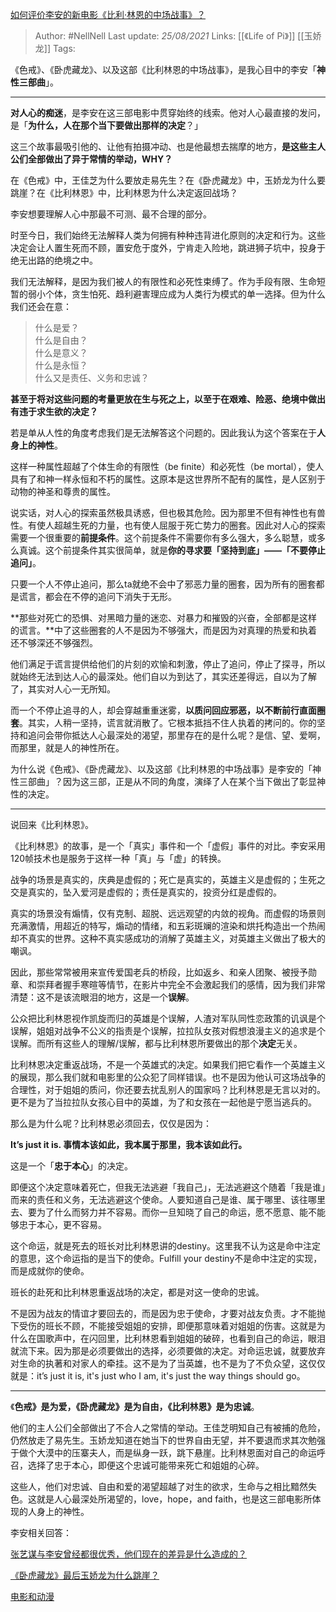 [如何评价李安的新电影《比利·林恩的中场战事》？](https://www.zhihu.com/question/43462863/answer/867585819)

> Author: #NellNell 
Last update: *25/08/2021* 
Links: [[《Life of Pi》]] [[玉娇龙]] 
Tags: 


  

《色戒》、《卧虎藏龙》、以及这部《比利林恩的中场战事》，是我心目中的李安「**神性三部曲**」。

---

**对人心的痴迷**，是李安在这三部电影中贯穿始终的线索。他对人心最直接的发问，是「**为什么，人在那个当下要做出那样的决定**？」

这三个故事最吸引他的、让他有拍摄冲动、也是他最想去揣摩的地方，**是这些主人公们全部做出了异于常情的举动，WHY？**

在《色戒》中，王佳芝为什么要放走易先生？在《卧虎藏龙》中，玉娇龙为什么要跳崖？在《比利林恩》中，比利林恩为什么决定返回战场？

李安想要理解人心中那最不可测、最不合理的部分。

时至今日，我们始终无法解释人类为何拥有种种违背进化原则的决定和行为。这些决定会让人置生死而不顾，置安危于度外，宁肯走入险地，跳进狮子坑中，投身于绝无出路的绝境之中。

我们无法解释，是因为我们被人的有限性和必死性束缚了。作为手段有限、生命短暂的弱小个体，贪生怕死、趋利避害理应成为人类行为模式的单一选择。但为什么我们还会在意：

> 什么是爱？  
> 什么是自由？  
> 什么是意义？  
> 什么是永恒？  
> 什么又是责任、义务和忠诚？

**甚至于将对这些问题的考量更放在生与死之上，以至于在艰难、险恶、绝境中做出有违于求生欲的决定？**

若是单从人性的角度考虑我们是无法解答这个问题的。因此我认为这个答案在于**人身上的神性**。

这样一种属性超越了个体生命的有限性（be finite）和必死性（be mortal），使人具有了和神一样永恒和不朽的属性。这原本是这世界所不配有的属性，是人区别于动物的神圣和尊贵的属性。

说实话，对人心的探索虽然极具诱惑，但也极其危险。因为那里不但有神性也有兽性。有使人超越生死的力量，也有使人屈服于死亡势力的圈套。因此对人心的探索需要一个很重要的**前提条件**。这个前提条件不需要你有多么强大，多么聪慧，或多么真诚。这个前提条件其实很简单，就是**你的寻求要「坚持到底」——「不要停止追问」**。

只要一个人不停止追问，那么ta就绝不会中了邪恶力量的圈套，因为所有的圈套都是谎言，都会在不停的追问下消失于无形。

**那些对死亡的恐惧、对黑暗力量的迷恋、对暴力和摧毁的兴奋，全部都是这样的谎言。**中了这些圈套的人不是因为不够强大，而是因为对真理的热爱和执着还不够深还不够强烈。

他们满足于谎言提供给他们的片刻的欢愉和刺激，停止了追问，停止了探寻，所以就始终无法到达人心的最深处。他们自以为到达了，其实还差得远，自以为了解了，其实对人心一无所知。

而一个不停止追寻的人，却会穿越重重迷雾，**以质问回应邪恶，以不断前行直面圈套**。其实，人稍一坚持，谎言就消散了。它根本抵挡不住人执着的拷问的。你的坚持和追问会带你抵达人心最深处的渴望，那里存在的是什么呢？是信、望、爱啊，而那里，就是人的神性所在。

为什么说《色戒》、《卧虎藏龙》、以及这部《比利林恩的中场战事》是李安的「神性三部曲」？因为这三部，正是从不同的角度，演绎了人在某个当下做出了彰显神性的决定。

---

说回来《比利林恩》。

《比利林恩》的故事，是一个「真实」事件和一个「虚假」事件的对比。李安采用120帧技术也是服务于这样一种「真」与「虚」的转换。

战争的场景是真实的，庆典是虚假的；死亡是真实的，英雄主义是虚假的；生死之交是真实的，坠入爱河是虚假的；责任是真实的，投资分红是虚假的。

真实的场景没有煽情，仅有克制、超脱、远远观望的内敛的视角。而虚假的场景则充满激情，用超近的特写，煽动的情绪，和五彩斑斓的渲染和烘托构造出一个热闹却不真实的世界。这种不真实感成功的消解了英雄主义，对英雄主义做出了极大的嘲讽。

因此，那些常常被用来宣传爱国老兵的桥段，比如返乡、和亲人团聚、被授予勋章、和崇拜者握手寒暄等情节，在影片中完全不会激起我们的感情，因为我们非常清楚：这不是该流眼泪的地方，这是一个**误解**。

公众把比利林恩视作凯旋而归的英雄是个误解，人渣对军队同性恋政策的讥讽是个误解，姐姐对战争不公义的指责是个误解，拉拉队女孩对假想浪漫主义的追求是个误解。而所有这些人的理解/误解，都与比利林恩所要做出的那个**决定**无关。

比利林恩决定重返战场，不是一个英雄式的决定。如果我们把它看作一个英雄主义的展现，那么我们就和电影里的公众犯了同样错误。也不是因为他认可这场战争的合理性，对于姐姐的质问，你还要去扰乱别人的国家吗？比利林恩是无言以对的。更不是为了当拉拉队女孩心目中的英雄，为了和女孩在一起他是宁愿当逃兵的。

那么是为什么呢？比利林恩必须回去，仅仅是因为：

**It’s just it is. 事情本该如此，我本属于那里，我本该如此行。**

这是一个「**忠于本心**」的决定。

即便这个决定意味着死亡，但我无法逃避「我自己」，无法逃避这个随着「我是谁」而来的责任和义务，无法逃避这个使命。人要知道自己是谁、属于哪里、该往哪里去、要为了什么而努力并不容易。而你一旦知晓了自己的命运，愿不愿意、能不能够忠于本心，更不容易。

这个命运，就是死去的班长对比利林恩讲的destiny。这里我不认为这是命中注定的意思，这个命运指的是当下的使命。Fulfill your destiny不是命中注定的实现，而是成就你的使命。

班长的赴死和比利林恩重返战场的决定，都是对这一使命的忠诚。

不是因为战友的情谊才要回去的，而是因为忠于使命，才要对战友负责。才不能抛下受伤的班长不顾，不能接受姐姐的安排，即便那意味着对姐姐的伤害。这就是为什么在国歌声中，在闪回里，比利林恩看到姐姐的破碎，也看到自己的命运，眼泪就流下来。因为那是必须要做出的选择，必须要做的决定。对命运忠诚，就要放弃对生命的执著和对家人的牵挂。这不是为了当英雄，也不是为了不负众望，这仅仅就是：it’s just it is, it's just who I am, it's just the way things should go。

---

《**色戒》是为爱，《卧虎藏龙》是为自由，《比利林恩》是为忠诚**。

他们的主人公们全部做出了不合人之常情的举动。王佳芝明知自己有被捕的危险，仍然放走了易先生。玉娇龙知道在她当下的世界自由无望，并不要退而求其次勉强于做个大漠中的压寨夫人，而是纵身一跃，跳下悬崖。比利林恩面对自己的命运呼召，选择了忠于本心，即便这个忠诚可能带来死亡和姐姐的心碎。

这些人，他们对忠诚、自由和爱的渴望超越了对生的欲求，生命与之相比黯然失色。这就是人心最深处所渴望的，love，hope，and faith，也是这三部电影所体现的人身上的神性。

  

李安相关回答：

[张艺谋与李安曾经都很优秀，他们现在的差异是什么造成的？](https://www.zhihu.com/question/20571696/answer/660007810)

[《卧虎藏龙》最后玉娇龙为什么跳崖？](https://www.zhihu.com/question/30963769/answer/503433751)

[电影和动漫](https://www.zhihu.com/collection/313818721)